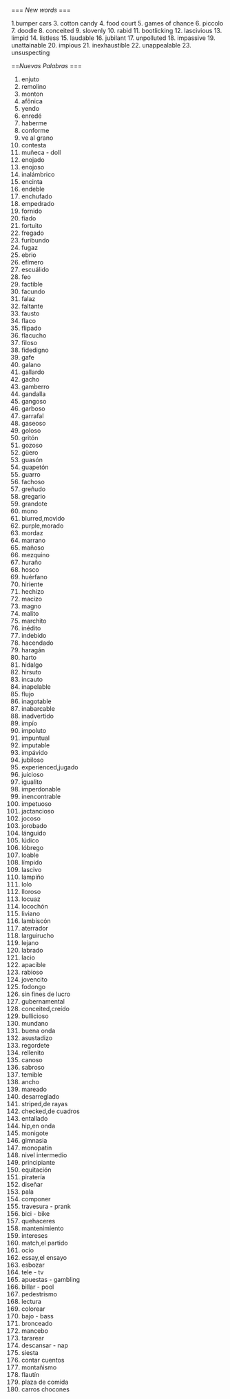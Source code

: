 === *New words* ===

1.bumper cars
3. cotton candy
4. food court
5. games of chance
6. piccolo
7. doodle
8. conceited
9. slovenly
10. rabid
11. bootlicking
12. lascivious
13. limpid
14. listless
15. laudable
16. jubilant
17. unpolluted
18. impassive
19. unattainable
20. impious
21. inexhaustible
22. unappealable
23. unsuspecting

==*Nuevas Palabras* ===

1. enjuto
2. remolino
3. monton
4. afônica
5. yendo
6. enredé
7. haberme
8. conforme
9. ve al grano
10. contesta
11. muñeca - doll
12. enojado
13. enojoso
14. inalámbrico
15. encinta
16. endeble
17. enchufado
18. empedrado
19. fornido
20. fiado
21. fortuito
22. fregado
23. furibundo
24. fugaz
25. ebrio
26. efímero
27. escuálido
28. feo
29. factible
30. facundo
31. falaz
32. faltante
33. fausto
34. flaco
35. flipado
36. flacucho
37. filoso
38. fidedigno
39. gafe
40. galano
41. gallardo
42. gacho
43. gamberro
44. gandalla
45. gangoso
46. garboso
47. garrafal
48. gaseoso
49. goloso
50. gritón
51. gozoso
52. güero
53. guasón
54. guapetón
55. guarro
56. fachoso
57. greñudo
58. gregario
59. grandote
60. mono
61. blurred,movido
62. purple,morado
63. mordaz
64. marrano
65. mañoso
66. mezquino
67. huraño
68. hosco
69. huérfano
70. hiriente
71. hechizo
72. macizo
73. magno
74. malito
75. marchito
76. inédito
77. indebido
78. hacendado
79. haragán
80. harto
81. hidalgo
82. hirsuto
83. incauto
84. inapelable
85. flujo
86. inagotable
87. inabarcable
88. inadvertido
89. impío
90. impoluto
91. impuntual
92. imputable
93. impávido
94. jubiloso
95. experienced,jugado
96. juicioso
97. igualito
98. imperdonable
99. inencontrable
100. impetuoso
101. jactancioso
102. jocoso
103. jorobado
104. lánguido
105. lúdico
106. lóbrego
107. loable
108. límpido
109. lascivo
110. lampiño
111. lolo
112. lloroso
113. locuaz
114. locochón
115. liviano
116. lambiscón
117. aterrador
118. larguirucho
119. lejano
120. labrado
121. lacio
122. apacible
123. rabioso
124. jovencito
125. fodongo
126. sin fines de lucro
127. gubernamental
128. conceited,creído
129. bullicioso
130. mundano
131. buena onda
132. asustadizo
133. regordete
134. rellenito
135. canoso
136. sabroso
137. temible
138. ancho
139. mareado
140. desarreglado
141. striped,de rayas
142. checked,de cuadros
143. entallado
144. hip,en onda
145. monigote
146. gimnasia
147. monopatín
148. nivel intermedio
149. principiante
150. equitación
151. piratería
152. diseñar
153. pala
154. componer
155. travesura - prank
156. bici - bike
157. quehaceres
158. mantenimiento
159. intereses
160. match,el partido
161. ocio
162. essay,el ensayo
163. esbozar
164. tele - tv
165. apuestas - gambling
166. billar - pool
167. pedestrismo
168. lectura
169. colorear
170. bajo - bass
171. bronceado
172. mancebo
173. tararear
174. descansar - nap
175. siesta
176. contar cuentos
177. montañismo
178. flautín
179. plaza de comida
180. carros chocones
